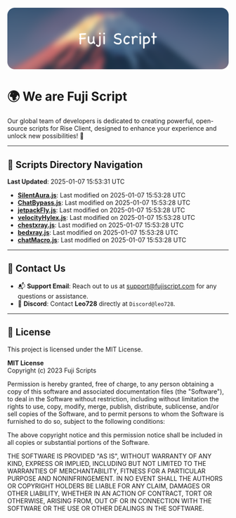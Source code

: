 ![Banner](.github/b.webp)

# 🌍 **We are Fuji Script**

Our global team of developers is dedicated to creating powerful, open-source scripts for Rise Client, designed to enhance your experience and unlock new possibilities! 🌟

---
<!-- SCRIPTS_NAVIGATION_START -->
## 📂 **Scripts Directory Navigation**

**Last Updated**: 2025-01-07 15:53:31 UTC

- **[SilentAura.js](scripts/SilentAura.js)**: Last modified on 2025-01-07 15:53:28 UTC
- **[ChatBypass.js](scripts/ChatBypass.js)**: Last modified on 2025-01-07 15:53:28 UTC
- **[jetpackFly.js](scripts/jetpackFly.js)**: Last modified on 2025-01-07 15:53:28 UTC
- **[velocityHylex.js](scripts/velocityHylex.js)**: Last modified on 2025-01-07 15:53:28 UTC
- **[chestxray.js](scripts/chestxray.js)**: Last modified on 2025-01-07 15:53:28 UTC
- **[bedxray.js](scripts/bedxray.js)**: Last modified on 2025-01-07 15:53:28 UTC
- **[chatMacro.js](scripts/chatMacro.js)**: Last modified on 2025-01-07 15:53:28 UTC

<!-- SCRIPTS_NAVIGATION_END -->

---

## 💬 **Contact Us**  
- 📬 **Support Email**: Reach out to us at [support@fujiscript.com](mailto:support@fujiscript.com) for any questions or assistance.  
- 💬 **Discord**: Contact **Leo728** directly at `Discord@leo728`.

---

## 📜 **License**

This project is licensed under the MIT License.  

**MIT License**  
Copyright (c) 2023 Fuji Scripts  

Permission is hereby granted, free of charge, to any person obtaining a copy of this software and associated documentation files (the "Software"), to deal in the Software without restriction, including without limitation the rights to use, copy, modify, merge, publish, distribute, sublicense, and/or sell copies of the Software, and to permit persons to whom the Software is furnished to do so, subject to the following conditions:  

The above copyright notice and this permission notice shall be included in all copies or substantial portions of the Software.  

THE SOFTWARE IS PROVIDED "AS IS", WITHOUT WARRANTY OF ANY KIND, EXPRESS OR IMPLIED, INCLUDING BUT NOT LIMITED TO THE WARRANTIES OF MERCHANTABILITY, FITNESS FOR A PARTICULAR PURPOSE AND NONINFRINGEMENT. IN NO EVENT SHALL THE AUTHORS OR COPYRIGHT HOLDERS BE LIABLE FOR ANY CLAIM, DAMAGES OR OTHER LIABILITY, WHETHER IN AN ACTION OF CONTRACT, TORT OR OTHERWISE, ARISING FROM, OUT OF OR IN CONNECTION WITH THE SOFTWARE OR THE USE OR OTHER DEALINGS IN THE SOFTWARE.  
